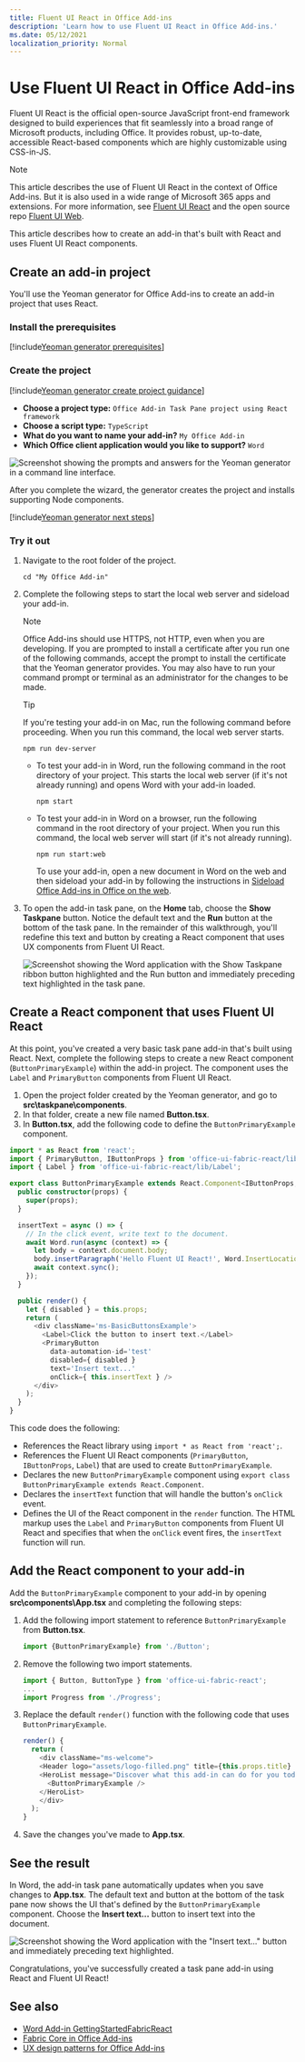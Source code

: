 ```yaml
---
title: Fluent UI React in Office Add-ins
description: 'Learn how to use Fluent UI React in Office Add-ins.'
ms.date: 05/12/2021
localization_priority: Normal
---
```


# Use Fluent UI React in Office Add-ins

Fluent UI React is the official open-source JavaScript front-end framework designed to build experiences that fit seamlessly into a broad range of Microsoft products, including Office. It provides robust, up-to-date, accessible React-based components which are highly customizable using CSS-in-JS.

> [!NOTE]
> This article describes the use of Fluent UI React in the context of Office Add-ins. But it is also used in a wide range of Microsoft 365 apps and extensions. For more information, see [Fluent UI React](https://developer.microsoft.com/fluentui#/get-started/web#fluent-ui-react) and the open source repo [Fluent UI Web](https://github.com/microsoft/fluentui).

This article describes how to create an add-in that's built with React and uses Fluent UI React components.

## Create an add-in project

You'll use the Yeoman generator for Office Add-ins to create an add-in project that uses React.

### Install the prerequisites

[!include[Yeoman generator prerequisites](../includes/quickstart-yo-prerequisites.md)]

### Create the project

[!include[Yeoman generator create project guidance](../includes/yo-office-command-guidance.md)]

- **Choose a project type:** `Office Add-in Task Pane project using React framework`
- **Choose a script type:** `TypeScript`
- **What do you want to name your add-in?** `My Office Add-in`
- **Which Office client application would you like to support?** `Word`

![Screenshot showing the prompts and answers for the Yeoman generator in a command line interface.](../images/yo-office-word-react.png)

After you complete the wizard, the generator creates the project and installs supporting Node components.

[!include[Yeoman generator next steps](../includes/yo-office-next-steps.md)]

### Try it out

1. Navigate to the root folder of the project.

    ```command&nbsp;line
    cd "My Office Add-in"
    ```

2. Complete the following steps to start the local web server and sideload your add-in.

    > [!NOTE]
    > Office Add-ins should use HTTPS, not HTTP, even when you are developing. If you are prompted to install a certificate after you run one of the following commands, accept the prompt to install the certificate that the Yeoman generator provides. You may also have to run your command prompt or terminal as an administrator for the changes to be made.

    > [!TIP]
    > If you're testing your add-in on Mac, run the following command before proceeding. When you run this command, the local web server starts.
    >
    > ```command&nbsp;line
    > npm run dev-server
    > ```

    - To test your add-in in Word, run the following command in the root directory of your project. This starts the local web server (if it's not already running) and opens Word with your add-in loaded.

        ```command&nbsp;line
        npm start
        ```

    - To test your add-in in Word on a browser, run the following command in the root directory of your project. When you run this command, the local web server will start (if it's not already running).

        ```command&nbsp;line
        npm run start:web
        ```

        To use your add-in, open a new document in Word on the web and then sideload your add-in by following the instructions in [Sideload Office Add-ins in Office on the web](../testing/sideload-office-add-ins-for-testing.md#sideload-an-office-add-in-in-office-on-the-web).

3. To open the add-in task pane, on the **Home** tab, choose the **Show Taskpane** button. Notice the default text and the **Run** button at the bottom of the task pane. In the remainder of this walkthrough, you'll redefine this text and button by creating a React component that uses UX components from Fluent UI React.

    ![Screenshot showing the Word application with the Show Taskpane ribbon button highlighted and the Run button and immediately preceding text highlighted in the task pane.](../images/word-task-pane-yo-default.png)

## Create a React component that uses Fluent UI React

At this point, you've created a very basic task pane add-in that's built using React. Next, complete the following steps to create a new React component (`ButtonPrimaryExample`) within the add-in project. The component uses the `Label` and `PrimaryButton` components from Fluent UI React.

1. Open the project folder created by the Yeoman generator, and go to **src\taskpane\components**.
2. In that folder, create a new file named **Button.tsx**.
3. In **Button.tsx**, add the following code to define the `ButtonPrimaryExample` component.

```typescript
import * as React from 'react';
import { PrimaryButton, IButtonProps } from 'office-ui-fabric-react/lib/Button';
import { Label } from 'office-ui-fabric-react/lib/Label';

export class ButtonPrimaryExample extends React.Component<IButtonProps, {}> {
  public constructor(props) {
    super(props);
  }

  insertText = async () => {
    // In the click event, write text to the document.
    await Word.run(async (context) => {
      let body = context.document.body;
      body.insertParagraph('Hello Fluent UI React!', Word.InsertLocation.end);
      await context.sync();
    });
  }

  public render() {
    let { disabled } = this.props;
    return (
      <div className='ms-BasicButtonsExample'>
        <Label>Click the button to insert text.</Label>
        <PrimaryButton
          data-automation-id='test'
          disabled={ disabled }
          text='Insert text...'
          onClick={ this.insertText } />
      </div>
    );
  }
}
```

This code does the following:

- References the React library using `import * as React from 'react';`.
- References the Fluent UI React components (`PrimaryButton`, `IButtonProps`, `Label`) that are used to create `ButtonPrimaryExample`.
- Declares the new `ButtonPrimaryExample` component using `export class ButtonPrimaryExample extends React.Component`.
- Declares the `insertText` function that will handle the button's `onClick` event.
- Defines the UI of the React component in the `render` function. The HTML markup uses the `Label` and `PrimaryButton` components from Fluent UI React and specifies that when the `onClick` event fires, the `insertText` function will run.

## Add the React component to your add-in

Add the `ButtonPrimaryExample` component to your add-in by opening **src\components\App.tsx** and completing the following steps:

1. Add the following import statement to reference `ButtonPrimaryExample` from **Button.tsx**.

    ```typescript
    import {ButtonPrimaryExample} from './Button';
    ```

2. Remove the following two import statements.

    ```typescript
    import { Button, ButtonType } from 'office-ui-fabric-react';
    ...
    import Progress from './Progress';
    ```

3. Replace the default `render()` function with the following code that uses `ButtonPrimaryExample`.

    ```typescript
    render() {
      return (
        <div className="ms-welcome">
        <Header logo="assets/logo-filled.png" title={this.props.title} message="Welcome" />
        <HeroList message="Discover what this add-in can do for you today!" items={this.state.listItems} >
          <ButtonPrimaryExample />
        </HeroList>
        </div>
      );
    }
    ```

4. Save the changes you've made to **App.tsx**.

## See the result

In Word, the add-in task pane automatically updates when you save changes to **App.tsx**. The default text and button at the bottom of the task pane now shows the UI that's defined by the `ButtonPrimaryExample` component. Choose the **Insert text...** button to insert text into the document.

![Screenshot showing the Word application with the "Insert text..." button and immediately preceding text highlighted.](../images/word-task-pane-with-react-component.png)

Congratulations, you've successfully created a task pane add-in using React and Fluent UI React!

## See also

- [Word Add-in GettingStartedFabricReact](https://github.com/OfficeDev/Word-Add-in-GettingStartedFabricReact)
- [Fabric Core in Office Add-ins](fabric-core.md)
- [UX design patterns for Office Add-ins](ux-design-pattern-templates.md)
